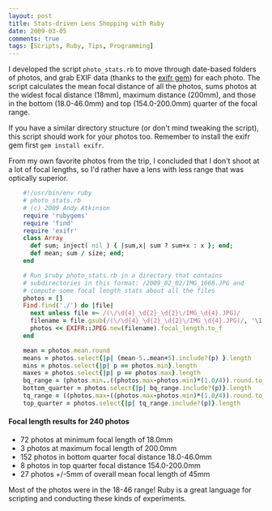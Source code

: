```yaml
---
layout: post
title: Stats-driven Lens Shopping with Ruby
date: 2009-03-05
comments: true
tags: [Scripts, Ruby, Tips, Programming]
---
```


I developed the script `photo_stats.rb` to move through date-based folders of photos, and grab EXIF data (thanks to the [exifr gem](http://exifr.rubyforge.org/)) for each photo. The script calculates the mean focal distance of all the photos, sums photos at the widest focal distance (18mm), maximum distance (200mm), and those in the bottom (18.0-46.0mm) and top (154.0-200.0mm) quarter of the focal range.

If you have a similar directory structure (or don't mind tweaking the script), this script should work for your photos too. Remember to install the exifr gem first `gem install exifr`. 

From my own favorite photos from the trip, I concluded that I don't shoot at a lot of focal lengths, so I'd rather have a lens with less range that was optically superior.

```ruby
    #!/usr/bin/env ruby
    # photo_stats.rb
    # (c) 2009 Andy Atkinson
    require 'rubygems'
    require 'find'
    require 'exifr'
    class Array
      def sum; inject( nil ) { |sum,x| sum ? sum+x : x }; end;
      def mean; sum / size; end; 
    end

    # Run $ruby photo_stats.rb in a directory that contains
    # subdirectories in this format: /2009_02_02/IMG_1668.JPG and
    # compute some focal length stats about all the files
    photos = []
    Find.find('./') do |file|
      next unless file =~ /(\/\d{4}_\d{2}_\d{2}\/IMG_\d{4}.JPG)/
      filename = file.gsub(/(\/\d{4}_\d{2}_\d{2}\/IMG_\d{4}.JPG)/, '\1')
      photos << EXIFR::JPEG.new(filename).focal_length.to_f
    end

    mean = photos.mean.round
    means = photos.select{|p| (mean-5..mean+5).include?(p) }.length
    mins = photos.select{|p| p == photos.min}.length
    maxes = photos.select{|p| p == photos.max}.length
    bq_range = (photos.min..((photos.max-photos.min)*(1.0/4)).round.to_f)
    bottom_quarter = photos.select{|p| bq_range.include?(p)}.length
    tq_range = ((photos.max-((photos.max-photos.min)*(1.0/4)).round.to_f)..photos.max)
    top_quarter = photos.select{|p| tq_range.include?(p)}.length
```

#### Focal length results for 240 photos

 * 72 photos at minimum focal length of 18.0mm
 * 3 photos at maximum focal length of 200.0mm
 * 152 photos in bottom quarter focal distance 18.0-46.0mm
 * 8 photos in top quarter focal distance 154.0-200.0mm
 * 27 photos +/-5mm of overall mean focal length of 45mm


Most of the photos were in the 18-46 range! Ruby is a great language for scripting and conducting these kinds of experiments.
